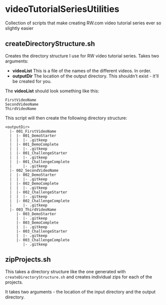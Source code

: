 # videoTutorialSeriesUtilities
Collection of scripts that make creating RW.com video tutorial series ever so slightly easier


## createDirectoryStructure.sh

Creates the directory structure I use for RW video tutorial series. Takes two arguments:

- __videoList__ This is a file of the names of the different videos. In order.
- __outputDir__ The location of the output directory. This shouldn't exist - it'll be created for you.

The __videoList__ should look something like this:

    FirstVideoName
    SecondVideoName
    ThirdVideoName

This script will then create the following directory structure:

    <outputDir>
      |- 001_FirstVideoName
      |  |- 001_DemoStarter
      |  |  |- .gitkeep
      |  |- 001_DemoComplete
      |  |  |- .gitkeep
      |  |- 001_ChallengeStarter
      |  |  |- .gitkeep
      |  |- 001_ChallengeComplete
      |     |- .gitkeep
      |- 002_SecondVideoName
      |  |- 002_DemoStarter
      |  |  |- .gitkeep
      |  |- 002_DemoComplete
      |  |  |- .gitkeep
      |  |- 002_ChallengeStarter
      |  |  |- .gitkeep
      |  |- 002_ChallengeComplete
      |     |- .gitkeep
      |- 003_ThirdVideoName
         |- 003_DemoStarter
         |  |- .gitkeep
         |- 003_DemoComplete
         |  |- .gitkeep
         |- 003_ChallengeStarter
         |  |- .gitkeep
         |- 003_ChallengeComplete
            |- .gitkeep

## zipProjects.sh

This takes a directory structure like the one generated with `createDirectoryStructure.sh` and creates individual zips for each of the projects.

It takes two arguments - the location of the input directory and the output directory.
